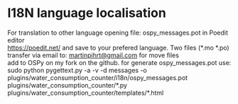 I18N language localisation
====

For translation to other language opening file: ospy_messages.pot in Poedit editor  
https://poedit.net/ and save to your prefered language. Two files (*.mo *.po)  
transfer via email to: martinpihrt@gmail.com for move files  
add to OSPy on my fork on the github.
for generate ospy_messages.pot use: sudo python pygettext.py -a -v -d messages -o plugins/water_consumption_counter/i18n/ospy_messages.pot plugins/water_consumption_counter/\*.py plugins/water_consumption_counter/templates/\*.html 
